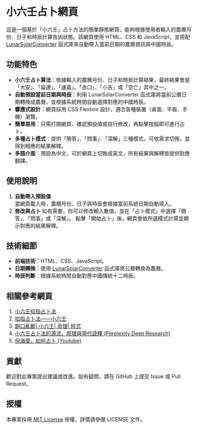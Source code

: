 # 小六壬占卜網頁

這是一個基於「小六壬」占卜方法的簡單靜態網頁，能夠根據使用者輸入的農曆月份、日子和時辰計算吉凶狀態。該網頁使用 HTML、CSS 和 JavaScript，並搭配 [LunarSolarConverter](https://github.com/isee15/Lunar-Solar-Calendar-Converter) 函式庫來自動帶入當前日期的農曆資訊與中國時辰。

## 功能特色

- **小六壬占卜算法**：依據輸入的農曆月份、日子和時辰計算結果，最終結果會是「大安」、「留連」、「速喜」、「赤口」、「小吉」或「空亡」其中之一。
- **自動預設當前日期與時辰**：利用 LunarSolarConverter 函式庫將當前公曆日期轉換成農曆，並根據系統時間自動選擇對應的中國時辰。
- **響應式設計**：網頁採用 CSS Flexbox 設計，適合各種裝置（桌面、平板、手機）瀏覽。
- **簡單易用**：只需打開網頁、確認預設值或自行修改，再點擊按鈕即可進行占卜。
- **多種占卜模式**：提供「簡答」、「問事」、「深解」三種模式，可依需求切換，並得到相應的結果解釋。
- **多語介面**：預設為中文，可於網頁上切換成英文，所有結果與解釋皆提供對應翻譯。

## 使用說明

1. **自動帶入預設值**  
   當網頁載入時，農曆月份、日子與時辰會根據當前系統日期自動填入。
2. **修改與占卜**
   如有需要，你可以修改輸入數值，並在「占卜模式」中選擇「簡答」、「問事」或「深解」。
   點擊「開始占卜」後，網頁會依所選模式計算並顯示對應的結果解釋。

## 技術細節

- **前端技術**：HTML、CSS、JavaScript。
- **日期轉換**：使用 [LunarSolarConverter](https://github.com/isee15/Lunar-Solar-Calendar-Converter) 函式庫將公曆轉換為農曆。
- **時辰判斷**：根據系統時間自動對應中國傳統十二時辰。

## 相關參考網頁

1. [小六壬掐指占卜法](http://www.lukyam.com/04/04b_91.htm)
2. [掐指占卜法——小六壬](https://blog.udn.com/guccitao/180374186)
3. [銅口亂斷| 小六壬| 命理| 程式](https://vocus.cc/article/63a6db7dfd897800013450e8)
4. [小六壬占卜法的源流、原理與現代詮釋 (Perplexity Deep Research)](https://www.perplexity.ai/search/qing-yan-jiu-yi-zhong-xuan-xue-aOENdRW_Q4yWG9HcwJZB5Q)
5. [倪海廈，如何占卜 (Youtube)](https://www.youtube.com/watch?v=1KYhDGldkt4&t=48s)

## 貢獻

歡迎對此專案提出建議或改進。如有疑問，請在 GitHub 上提交 Issue 或 Pull Request。

## 授權

本專案採用 [MIT License](LICENSE) 授權，詳情請參閱 LICENSE 文件。
